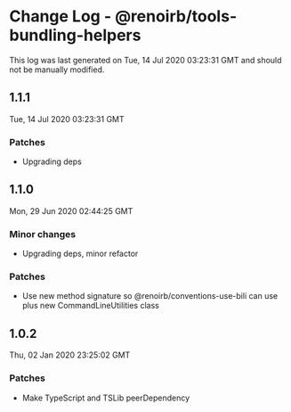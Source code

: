 # Change Log - @renoirb/tools-bundling-helpers

This log was last generated on Tue, 14 Jul 2020 03:23:31 GMT and should not be manually modified.

## 1.1.1
Tue, 14 Jul 2020 03:23:31 GMT

### Patches

- Upgrading deps

## 1.1.0
Mon, 29 Jun 2020 02:44:25 GMT

### Minor changes

- Upgrading deps, minor refactor

### Patches

- Use new method signature so @renoirb/conventions-use-bili can use plus new CommandLineUtilities class

## 1.0.2
Thu, 02 Jan 2020 23:25:02 GMT

### Patches

- Make TypeScript and TSLib peerDependency

